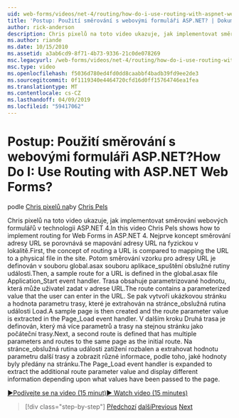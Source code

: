 ```yaml
---
uid: web-forms/videos/net-4/routing/how-do-i-use-routing-with-aspnet-web-forms
title: 'Postup: Použití směrování s webovými formuláři ASP.NET? | Dokumenty Microsoft'
author: rick-anderson
description: Chris pixelů na toto video ukazuje, jak implementovat směrování webových formulářů v technologii ASP.NET 4. Nejprve je mapování adresy URL p porovnání koncept směrování adresy URL...
ms.author: riande
ms.date: 10/15/2010
ms.assetid: a3ab6cd9-8f71-4b73-9336-21c0de078269
msc.legacyurl: /web-forms/videos/net-4/routing/how-do-i-use-routing-with-aspnet-web-forms
msc.type: video
ms.openlocfilehash: f5036d780ed4fd0dd8caabbf4badb39fd9ee2de3
ms.sourcegitcommit: 0f1119340e4464720cfd16d0ff15764746ea1fea
ms.translationtype: MT
ms.contentlocale: cs-CZ
ms.lasthandoff: 04/09/2019
ms.locfileid: "59417062"
---
```

# <a name="how-do-i-use-routing-with-aspnet-web-forms"></a><span data-ttu-id="d41f8-105">Postup: Použití směrování s webovými formuláři ASP.NET?</span><span class="sxs-lookup"><span data-stu-id="d41f8-105">How Do I: Use Routing with ASP.NET Web Forms?</span></span>

<span data-ttu-id="d41f8-106">podle [Chris pixelů na](https://twitter.com/chrispels)</span><span class="sxs-lookup"><span data-stu-id="d41f8-106">by [Chris Pels](https://twitter.com/chrispels)</span></span>

<span data-ttu-id="d41f8-107">Chris pixelů na toto video ukazuje, jak implementovat směrování webových formulářů v technologii ASP.NET 4.</span><span class="sxs-lookup"><span data-stu-id="d41f8-107">In this video Chris Pels shows how to implement routing for Web Forms in ASP.NET 4.</span></span> <span data-ttu-id="d41f8-108">Nejprve koncept směrování adresy URL se porovnává se mapování adresy URL na fyzickou v lokalitě.</span><span class="sxs-lookup"><span data-stu-id="d41f8-108">First, the concept of routing a URL is compared to mapping the URL to a physical file in the site.</span></span> <span data-ttu-id="d41f8-109">Potom směrování vzorku pro adresy URL je definován v souboru global.asax souboru aplikace\_spuštění obslužné rutiny události.</span><span class="sxs-lookup"><span data-stu-id="d41f8-109">Then, a sample route for a URL is defined in the global.asax file Application\_Start event handler.</span></span> <span data-ttu-id="d41f8-110">Trasa obsahuje parametrizované hodnotu, která může uživatel zadat v adrese URL.</span><span class="sxs-lookup"><span data-stu-id="d41f8-110">The route contains a parameterized value that the user can enter in the URL.</span></span> <span data-ttu-id="d41f8-111">Se pak vytvoří ukázkovou stránku a hodnota parametru trasy, které je extrahován na stránce\_obslužná rutina události Load.</span><span class="sxs-lookup"><span data-stu-id="d41f8-111">A sample page is then created and the route parameter value is extracted in the Page\_Load event handler.</span></span> <span data-ttu-id="d41f8-112">V dalším kroku Druhá trasa je definován, který má více parametrů a trasy na stejnou stránku jako počáteční trasy.</span><span class="sxs-lookup"><span data-stu-id="d41f8-112">Next, a second route is defined that has multiple parameters and routes to the same page as the initial route.</span></span> <span data-ttu-id="d41f8-113">Na stránce\_obslužná rutina události zatížení rozbalen a extrahovat hodnotu parametru další trasy a zobrazit různé informace, podle toho, jaké hodnoty byly předány na stránku.</span><span class="sxs-lookup"><span data-stu-id="d41f8-113">The Page\_Load event handler is expanded to extract the additional route parameter value and display different information depending upon what values have been passed to the page.</span></span>

[<span data-ttu-id="d41f8-114">&#9654;Podívejte se na video (15 minut)</span><span class="sxs-lookup"><span data-stu-id="d41f8-114">&#9654; Watch video (15 minutes)</span></span>](https://channel9.msdn.com/Blogs/ASP-NET-Site-Videos/how-do-i-use-routing-with-aspnet-web-forms)

> [!div class="step-by-step"]
> <span data-ttu-id="d41f8-115">[Předchozí](aspnet-4-quick-hit-outbound-webforms-routing.md)
> [další](how-do-i-work-with-urls-in-aspnet-routing.md)</span><span class="sxs-lookup"><span data-stu-id="d41f8-115">[Previous](aspnet-4-quick-hit-outbound-webforms-routing.md)
[Next](how-do-i-work-with-urls-in-aspnet-routing.md)</span></span>

